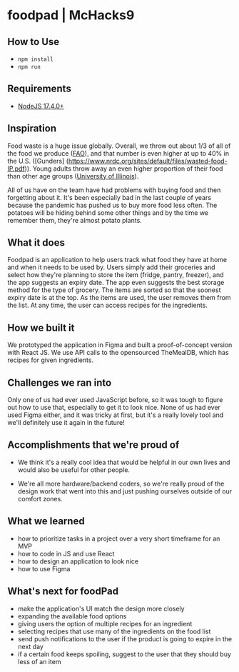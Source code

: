 # foodpad | McHacks9

## How to Use

- `npm install`
- `npm run`

## Requirements

- [NodeJS 17.4.0+](https://nodejs.org/en/download/current/)

## Inspiration

Food waste is a huge issue globally. Overall, we throw out about 1/3 of all of the food we produce ([FAO](https://www.fao.org/3/mb060e/mb060e00.pdf)), and that number is even higher at up to 40% in the U.S. ([Gunders] (<https://www.nrdc.org/sites/default/files/wasted-food-IP.pdf>)). Young adults throw away an even higher proportion of their food than other age groups ([University of Illinois](https://www.sciencedaily.com/releases/2018/08/180822122832.htm)).

All of us have on the team have had problems with buying food and then forgetting about it. It's been especially bad in the last couple of years because the pandemic has pushed us to buy more food less often. The potatoes will be hiding behind some other things and by the time we remember them, they're almost potato plants.

## What it does

Foodpad is an application to help users track what food they have at home and when it needs to be used by. Users simply add their groceries and select how they're planning to store the item (fridge, pantry, freezer), and the app suggests an expiry date. The app even suggests the best storage method for the type of grocery. The items are sorted so that the soonest expiry date is at the top. As the items are used, the user removes them from the list. At any time, the user can access recipes for the ingredients.

## How we built it

We prototyped the application in Figma and built a proof-of-concept version with React JS. We use API calls to the opensourced TheMealDB, which has recipes for given ingredients.

## Challenges we ran into

Only one of us had ever used JavaScript before, so it was tough to figure out how to use that, especially to get it to look nice. None of us had ever used Figma either, and it was tricky at first, but it's a really lovely tool and we'll definitely use it again in the future!

## Accomplishments that we're proud of

- We think it's a really cool idea that would be helpful in our own lives and would also be useful for other people.

- We're all more hardware/backend coders, so we're really proud of the design work that went into this and just pushing ourselves outside of our comfort zones.

## What we learned

- how to prioritize tasks in a project over a very short timeframe for an MVP
- how to code in JS and use React
- how to design an application to look nice
- how to use Figma

## What's next for foodPad

- make the application's UI match the design more closely
- expanding the available food options
- giving users the option of multiple recipes for an ingredient
- selecting recipes that use many of the ingredients on the food list
- send push notifications to the user if the product is going to expire in the next day
- if a certain food keeps spoiling, suggest to the user that they should buy less of an item
